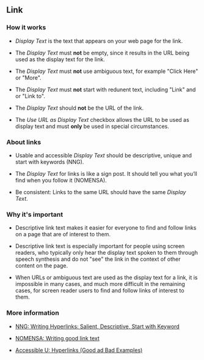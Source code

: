 ## Link

### How it works

* *Display Text* is the text that appears on your web page for the link.

* The *Display Text* must **not** be empty, since it results in the URL being
used as the display text for the link.

* The *Display Text* must **not** use ambiguous text, for example "Click Here"
or "More".

* The *Display Text* must **not** start with redunent text, including "Link" and
or "Link to".

* The *Display Text* should **not** be the URL of the link.

* The *Use URL as Display Text* checkbox allows the URL to be used as display
text and must **only** be used in special circumstances.

### About links

* Usable and accessible *Display Text* should be descriptive, unique and start with
keywords (NNG).

* The *Display Text* for links is like a sign post. It should tell you what
you’ll find when you follow it (NOMENSA).

* Be consistent: Links to the same URL should have the same *Display Text*.

### Why it's important

* Descriptive link text makes it easier for everyone to find and follow links
on a page that are of interest to them.

* Descriptive link text is especially important for people using screen
readers, who typically only hear the display text spoken to them through speech
synthesis and do not "see" the link in the context of other content on the page.

* When URLs or ambiguous text are used as the display text for a link, it is
impossible in many cases, and much more difficult in the remaining cases, for
screen reader users to find and follow links of interest to them.

### More information

* <a href="https://www.nomensa.com/blog/2011/writing-good-link-text" target="_resource">NNG: Writing Hyperlinks: Salient, Descriptive, Start with Keyword</a>

* <a href="https://www.nomensa.com/blog/2011/writing-good-link-text" target="_resource">NOMENSA: Writing good link text</a>

* <a href="http://accessibility.umn.edu/core-skills/hyperlinks" target="_resource">Accessible U: Hyperlinks (Good ad Bad Examples)</a>
